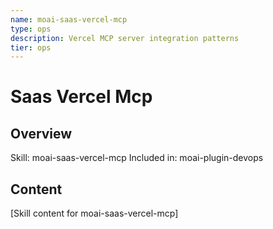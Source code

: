 ```yaml
---
name: moai-saas-vercel-mcp
type: ops
description: Vercel MCP server integration patterns
tier: ops
---
```


# Saas Vercel Mcp

## Overview
Skill: moai-saas-vercel-mcp
Included in: moai-plugin-devops

## Content
[Skill content for moai-saas-vercel-mcp]
